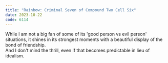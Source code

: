 ```yaml
---
title: "Rainbow: Criminal Seven of Compound Two Cell Six"
date: 2023-10-22
code: 6114
---
```

While I am not a big fan of some of its 'good person vs evil person' situations, it shines in its strongest moments with a beautiful display of the bond of friendship.
<br>
And I don't mind the thrill, even if that becomes predictable in lieu of idealism.